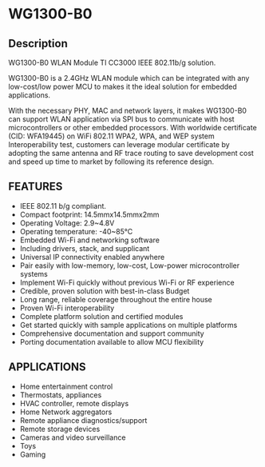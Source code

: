# WG1300-B0

## Description

WG1300-B0 WLAN Module TI CC3000 IEEE 802.11b/g solution.

WG1300-B0 is a 2.4GHz WLAN module which can be integrated with any low-cost/low power MCU to makes it the ideal solution for embedded applications.

With the necessary PHY, MAC and network layers, it makes WG1300-B0 can support WLAN application via SPI bus to communicate with host microcontrollers or other embedded processors.
With worldwide certificate (CID: WFA19445) on WiFi 802.11 WPA2, WPA, and WEP system Interoperability test, customers can leverage modular certificate by adopting the same antenna and RF trace routing to save development cost and speed up time to market by following its reference design.

## FEATURES

* IEEE 802.11 b/g compliant.
* Compact footprint: 14.5mmx14.5mmx2mm
* Operating Voltage: 2.9~4.8V
* Operating temperature: -40~85°C
* Embedded Wi-Fi and networking software
 * Including drivers, stack, and supplicant
 * Universal IP connectivity enabled anywhere
 * Pair easily with low-memory, low-cost, Low-power microcontroller systems
 * Implement Wi-Fi quickly without previous Wi-Fi or RF experience
* Credible, proven solution with best-in-class Budget
 * Long range, reliable coverage throughout the entire house
 * Proven Wi-Fi interoperability
* Complete platform solution and certified modules
 * Get started quickly with sample applications on multiple platforms
 * Comprehensive documentation and support community
 * Porting documentation available to allow MCU flexibility

## APPLICATIONS

* Home entertainment control
* Thermostats, appliances
* HVAC controller, remote displays
* Home Network aggregators
* Remote appliance diagnostics/support
* Remote storage devices
* Cameras and video surveillance 
* Toys
* Gaming

